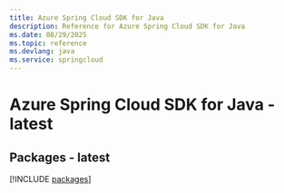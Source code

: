 ```yaml
---
title: Azure Spring Cloud SDK for Java
description: Reference for Azure Spring Cloud SDK for Java
ms.date: 08/29/2025
ms.topic: reference
ms.devlang: java
ms.service: springcloud
---
```

# Azure Spring Cloud SDK for Java - latest
## Packages - latest
[!INCLUDE [packages](spring-cloud-index.md)]